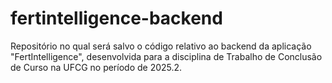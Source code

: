 # fertintelligence-backend
Repositório no qual será salvo o código relativo ao backend da aplicação "FertIntelligence", desenvolvida para a disciplina de Trabalho de Conclusão de Curso na UFCG no período de 2025.2. 
